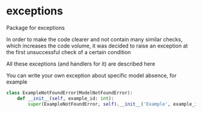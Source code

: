 # exceptions

Package for exceptions

In order to make the code clearer and not contain many similar checks, which increases the code volume, it was decided to raise an exception at the first unsuccessful check of a certain condition

All these exceptions (and handlers for it) are described here

You can write your own exception about specific model absence, for example
```python
class ExampleNotFoundError(ModelNotFoundError):
    def __init__(self, example_id: int):
        super(ExampleNotFoundError, self).__init__('Example', example_id)
```
